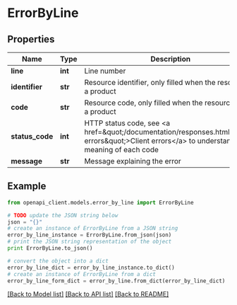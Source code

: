# ErrorByLine


## Properties
Name | Type | Description | Notes
------------ | ------------- | ------------- | -------------
**line** | **int** | Line number | [optional] 
**identifier** | **str** | Resource identifier, only filled when the resource is a product | [optional] 
**code** | **str** | Resource code, only filled when the resource is not a product | [optional] 
**status_code** | **int** | HTTP status code, see &lt;a href&#x3D;\&quot;/documentation/responses.html#client-errors\&quot;&gt;Client errors&lt;/a&gt; to understand the meaning of each code | [optional] 
**message** | **str** | Message explaining the error | [optional] 

## Example

```python
from openapi_client.models.error_by_line import ErrorByLine

# TODO update the JSON string below
json = "{}"
# create an instance of ErrorByLine from a JSON string
error_by_line_instance = ErrorByLine.from_json(json)
# print the JSON string representation of the object
print ErrorByLine.to_json()

# convert the object into a dict
error_by_line_dict = error_by_line_instance.to_dict()
# create an instance of ErrorByLine from a dict
error_by_line_form_dict = error_by_line.from_dict(error_by_line_dict)
```
[[Back to Model list]](../README.md#documentation-for-models) [[Back to API list]](../README.md#documentation-for-api-endpoints) [[Back to README]](../README.md)


